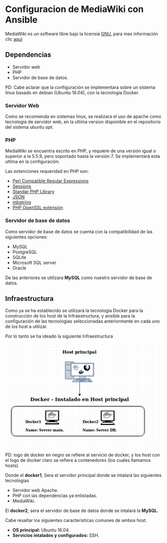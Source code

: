 # Configuracion de MediaWiki con Ansible #

MediaWiki es un software libre bajo la licensia [GNU](https://en.wikipedia.org/wiki/GNU_General_Public_License),
para mas información clic [aquí](https://www.mediawiki.org/wiki/MediaWiki)

## Dependencias ##
- Servidor web
- PHP
- Servidor de base de datos.

PD: Cabe aclarar que la configuración se implementara sobre un sistema linux basado en debian (Ubuntu 16.04), con la tecnologia Docker.

### Servidor Web ###

Como se recomienda en sistemas linux, se realizara el uso de apache como tecnologia de servidor web, en la ultima version disponible
en el repositorio del sistema ubuntu *apt*.

### PHP ###

MediaWiki se encuentra escrito en PHP, y requiere de una versión igual o superior a la 5.5.9, pero soportado hasta la versión 7.
Se implementará esta ultima en la configuración.

Las extenciones requeridad en PHP son:

- [Perl Compatible Regular Expressions](https://secure.php.net/pcre)
- [Sessions](https://secure.php.net/sessions)
- [Standar PHP Library](https://secure.php.net/spl)
- [JSON](https://secure.php.net/json)
- [mbstring](https://secure.php.net/mbstring)
- [PHP OpenSSL extension](https://secure.php.net/openssl)

### Servidor de base de datos ###

Como servidor de base de datos se cuenta con la compatibilidad de las siguientes opciones:

- MySQL
- PostgreSQL
- SQLite
- Microsoft SQL server
- Oracle

De las anteriores se utilizara **MySQL** como nuestro servidor de base de datos.

## Infraestructura ##

Como ya se ha establecido se utilizará la tecnologia Docker para la construcción de los host de la Infraestructura,
y ansible para la configuración de las tecnologias seleccionadas anteriormente en cada uno de los host a utilizar.

Por lo tanto se ha ideado la siguiente Infraestructura

![alt-text](/img/structure.png)

PD: logo de docker en negro se refiere al servicio de docker, y los host con el logo de docker claro se refiere a contenedores (los cuales llamamos hosts).

Donde el **docker1**, Sera el servidor principal donde se intalará las siguientes tecnologias

- Servidor web Apache.
- PHP con las dependencias ya enlistadas.
- MediaWiki.

El **docker2**, sera el servidor de base de datos donde se intalará la **MySQL**.

Cabe resaltar los siguientes caracteristicas comunes de ambos host.

- **OS principal:** Ubuntu 16.04.
- **Servicios intalados y configurados:** SSH.
